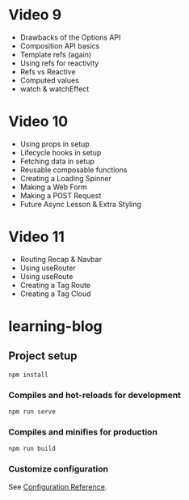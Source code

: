 # Video 9

-  Drawbacks of the Options API
-  Composition API basics
-  Template refs (again)
-  Using refs for reactivity
-  Refs vs Reactive
-  Computed values
-  watch & watchEffect

# Video 10

-  Using props in setup
-  Lifecycle hooks in setup
-  Fetching data in setup
-  Reusable composable functions
-  Creating a Loading Spinner
-  Making a Web Form
-  Making a POST Request
-  Future Async Lesson & Extra Styling

# Video 11

-  Routing Recap & Navbar
-  Using useRouter
-  Using useRoute
-  Creating a Tag Route
-  Creating a Tag Cloud

# learning-blog

## Project setup

```
npm install
```

### Compiles and hot-reloads for development

```
npm run serve
```

### Compiles and minifies for production

```
npm run build
```

### Customize configuration

See [Configuration Reference](https://cli.vuejs.org/config/).

